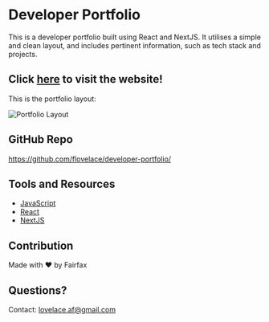 # Developer Portfolio
This is a developer portfolio built using React and NextJS. It utilises a simple and clean layout, and includes pertinent information, such as tech stack and projects.

## Click [here](https://developer-portfolio-ruby-three.vercel.app/) to visit the website!

This is the portfolio layout:

![Portfolio Layout](https://user-images.githubusercontent.com/86391225/157161361-49d4e692-4fd1-471c-8d26-a8f01a20552f.png)

## GitHub Repo
https://github.com/flovelace/developer-portfolio/

## Tools and Resources

* [JavaScript](https://www.javascript.com/)
* [React](https://reactjs.org/)
* [NextJS](https://nextjs.org/)

## Contribution
Made with ❤️ by Fairfax

## Questions?
Contact: lovelace.af@gmail.com

  
